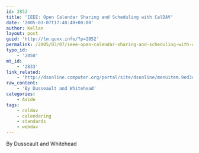 ```yaml
---
id: 2852
title: 'IEEE: Open Calendar Sharing and Scheduling with CalDAV'
date: '2005-03-07T17:48:40+00:00'
author: Kellan
layout: post
guid: 'http://lm.quxx.info/?p=2852'
permalink: /2005/03/07/ieee-open-calendar-sharing-and-scheduling-with-caldav/
typo_id:
    - '2850'
mt_id:
    - '2833'
link_related:
    - 'http://dsonline.computer.org/portal/site/dsonline/menuitem.9ed3d9924aeb0dcd82ccc6716bbe36ec/index.jsp?&pName=dso_level1&path=dsonline/0504&file=w2sta.xml&xsl=article.xsl&'
raw_content:
    - 'By Dusseault and Whitehead'
categories:
    - Aside
tags:
    - caldav
    - calendaring
    - standards
    - webdav
---
```


By Dusseault and Whitehead